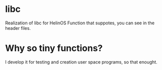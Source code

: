 # libc
Realization of libc for HelinOS
Function that suppotes, you can see in the header files.
# Why so tiny functions?
I develop it for testing and creation user space programs, so that enought.